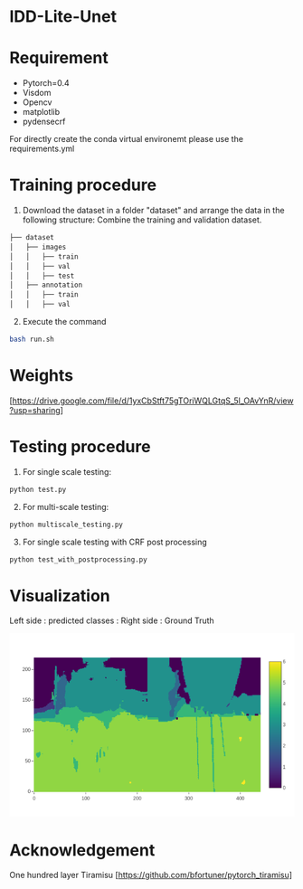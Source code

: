 # IDD-Lite-Unet

# Requirement 

* Pytorch=0.4
* Visdom
* Opencv
* matplotlib
* pydensecrf

For directly create the conda virtual environemt please use the requirements.yml 


# Training procedure 

1. Download the dataset in a folder "dataset" and arrange the data in the following structure: Combine the training and validation dataset.

```bash
├── dataset
│   ├── images
│   │   ├── train
│   │   ├── val
│   │   ├── test
│   ├── annotation
│   │   ├── train
│   │   ├── val
```
2. Execute the command 
```bash
bash run.sh
```
# Weights
[https://drive.google.com/file/d/1yxCbStft75gTOriWQLGtqS_5l_OAvYnR/view?usp=sharing]

# Testing procedure

1. For single scale testing:
```bash
python test.py
```
2. For multi-scale testing:
```bash
python multiscale_testing.py
```
3. For single scale testing with CRF post processing 
```bash
python test_with_postprocessing.py
```

# Visualization 

Left side : predicted classes  :  Right side : Ground Truth 

![Visualization during training](images/visual.png?raw=true "sample of generated data")

# Acknowledgement
One hundred layer Tiramisu [https://github.com/bfortuner/pytorch_tiramisu]

